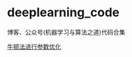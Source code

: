 # deeplearning_code
博客、公众号(机器学习与算法之道)代码合集


[牛顿法进行参数优化](https://github.com/rosefun/deeplearning_code/blob/main/newton.py)
